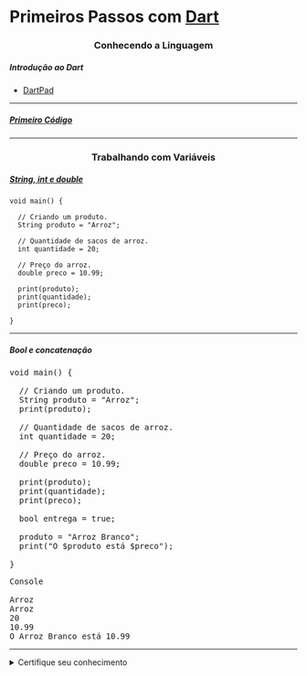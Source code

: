<h1 align="left">
  Primeiros Passos com <a href="https://dart.dev/">Dart</a>
</h1>

<h3 align="center">Conhecendo a Linguagem</h3>

<h5 align="left">Introdução ao Dart</h5>

<ul>
  <li><a href="https://dartpad.dev/?">DartPad</a></li>
</ul>

<hr />

<h5 align="left">
  <a href="https://github.com/lucasrmagalhaes/primeirosPassosComDart-DIO/blob/master/dart/primeiroCodigo.dart">Primeiro Código</a>
</h5>

<hr />

<h3 align="center">Trabalhando com Variáveis</h3>

<h5 align="left">
  <a href="https://github.com/lucasrmagalhaes/primeirosPassosComDart-DIO/blob/master/dart/stringIntEDouble.dart">String, int e double</a>
</h5>

```
void main() {
  
  // Criando um produto.
  String produto = "Arroz";
  
  // Quantidade de sacos de arroz.
  int quantidade = 20;
  
  // Preço do arroz.
  double preco = 10.99;
  
  print(produto);
  print(quantidade);
  print(preco);
  
}
```

<hr />

<h5 align="left">Bool e concatenação</h5>

<pre>
void main() {
  
  // Criando um produto.
  String produto = "Arroz";
  print(produto);
  
  // Quantidade de sacos de arroz.
  int quantidade = 20;
  
  // Preço do arroz.
  double preco = 10.99;
  
  print(produto);
  print(quantidade);
  print(preco);
  
  bool entrega = true;
  
  produto = "Arroz Branco";
  print("O $produto está $preco");
  
}
</pre>

<pre>
Console

Arroz
Arroz
20
10.99
O Arroz Branco está 10.99
</pre>

<hr />

<details>
    <summary>Certifique seu conhecimento</summary>

<h1 align="center">Certifique seu conhecimento</h1>

<p align="left">
  &nbsp;&nbsp;&nbsp;&nbsp;&nbsp;<strong>O operador ++, tem por objetivo:
</strong><br />
  &nbsp;&nbsp;&nbsp;&nbsp;&nbsp;Incrementar em um o valor de uma variável ou expressão.
 <br />
  
  &nbsp;&nbsp;&nbsp;&nbsp;&nbsp;<strong>Qual das seguintes linhas não é permitido por Dart?
</strong><br />
  &nbsp;&nbsp;&nbsp;&nbsp;&nbsp;bool entrega = 1;
 <br />
  
  &nbsp;&nbsp;&nbsp;&nbsp;&nbsp;<strong>Qual dessas operações nos mostrará um erro?
</strong><br />
  &nbsp;&nbsp;&nbsp;&nbsp;&nbsp;int valor1 = 10; double valor2 = 20; int valor3 = valor1* valor2;
 <br />
  
  &nbsp;&nbsp;&nbsp;&nbsp;&nbsp;<strong>O operador  ==, tem por objetivo:
</strong><br />
  &nbsp;&nbsp;&nbsp;&nbsp;&nbsp;Comparar o valor de duas expressões e retornar um valor lógico dessa comparação em formato bool, verdadeiro ou falso.
 <br />
  
  &nbsp;&nbsp;&nbsp;&nbsp;&nbsp;<strong>Qual a maneira correta de declarar a variavel Produto, que é do tipo String em Dart?
</strong><br />
  &nbsp;&nbsp;&nbsp;&nbsp;&nbsp;String Produto;
 <br />

</p>

</details>